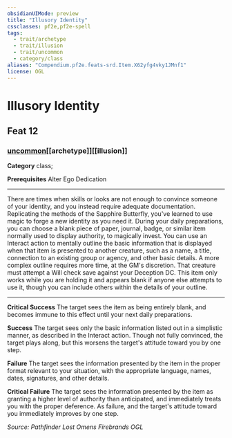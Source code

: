 ```yaml
---
obsidianUIMode: preview
title: "Illusory Identity"
cssclasses: pf2e,pf2e-spell
tags:
  - trait/archetype
  - trait/illusion
  - trait/uncommon
  - category/class
aliases: "Compendium.pf2e.feats-srd.Item.X62yfg4vky1JMnf1"
license: OGL
---
```

# Illusory Identity
## Feat 12
### [uncommon](uncommon "Uncommon Rarity Trait")[[archetype]][[illusion]]

**Category** class; 



**Prerequisites** Alter Ego Dedication
* * *
There are times when skills or looks are not enough to convince someone of your identity, and you instead require adequate documentation. Replicating the methods of the Sapphire Butterfly, you've learned to use magic to forge a new identity as you need it. During your daily preparations, you can choose a blank piece of paper, journal, badge, or similar item normally used to display authority, to magically invest. You can use an Interact action to mentally outline the basic information that is displayed when that item is presented to another creature, such as a name, a title, connection to an existing group or agency, and other basic details. A more complex outline requires more time, at the GM's discretion. That creature must attempt a Will check save against your Deception DC. This item only works while you are holding it and appears blank if anyone else attempts to use it, though you can include others within the details of your outline.

* * *

**Critical Success** The target sees the item as being entirely blank, and becomes immune to this effect until your next daily preparations.

**Success** The target sees only the basic information listed out in a simplistic manner, as described in the Interact action. Though not fully convinced, the target plays along, but this worsens the target's attitude toward you by one step.

**Failure** The target sees the information presented by the item in the proper format relevant to your situation, with the appropriate language, names, dates, signatures, and other details.

**Critical Failure** The target sees the information presented by the item as granting a higher level of authority than anticipated, and immediately treats you with the proper deference. As failure, and the target's attitude toward you immediately improves by one step.

*Source: Pathfinder Lost Omens Firebrands*
*OGL*